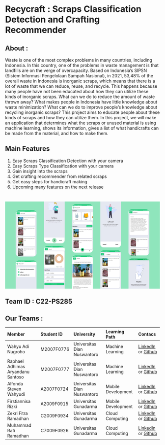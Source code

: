 # Recycraft : Scraps Classification Detection and Crafting Recommender

## About : 
Waste is one of the most complex problems in many countries, including Indonesia. In this country, one of the problems in waste management is that landfills are on the verge of overcapacity. Based on Indonesia’s SIPSN (Sistem Informasi Pengelolaan Sampah Nasional), in 2021, 53,48% of the overall waste in Indonesia is inorganic scraps, which means that there is a lot of waste that we can reduce, reuse, and recycle. This happens because many people have not been educated about how they can utilize these kinds of inorganic scraps. What can we do to reduce the amount of waste thrown away? What makes people in Indonesia have little knowledge about waste minimization? What can we do to improve people’s knowledge about recycling inorganic scraps? This project aims to educate people about these kinds of scraps and how they can utilize them. In this project, we will make an application that determines what the scraps or unused material is using machine learning, shows its information, gives a list of what handicrafts can be made from the material, and how to make them.


## Main Features
1. Easy Scraps Classification Detection with your camera
2. Easy Scraps Type Classification with your camera
3. Gain insight into the scraps
4. Get crafting recommender from related scraps
5. Get easy steps for handicraft making
6. Upcoming many features on the next release

<h1 align="center">
  <img align="center" src="https://github.com/Recycraft/.github/blob/main/assets/background.png"></img>
</h1>

## Team ID : C22-PS285 
## Our Teams :
 Member | Student ID | University | Learning Path | Contacs
:---|:---|:---|:--- | :---
Wahyu Adi Nugroho | M2007F0776 | Universitas Dian Nuswantoro | Machine Learning | [LinkedIn](https://www.linkedin.com/in/wahyuadinugroho/) or [Github](https://github.com/wahyu-adi-n)
Raphael Adhimas Aryandanu Santoso | M2007F0777 | Universitas Dian Nuswantoro | Machine Learning | [LinkedIn](https://www.linkedin.com/in/raphaeldanu/) or [Github](https://github.com/raphaeldanu)
Alfonda Steven Wahyudi | A2007F0724 | Universitas Dian Nuswantoro | Mobile Development | [LinkedIn](https://www.linkedin.com/in/alfonda-steven-85a702153/) or [Github](https://github.com/alfondasteven)
Firstiannisa Rizki | A2009F0915 | Universitas Gunadarma | Mobile Development | [LinkedIn](https://www.linkedin.com/in/firstiannisa-rizki/) or [Github](https://github.com/ftiannisa)
Zekri Fitra Ramadhan | C2009F0934 | Universitas Gunadarma | Cloud Computing | [LinkedIn](https://www.linkedin.com/in/zekri-fitra-ramadhan-7833951b4/) or [Github](https://github.com/yusrankun)
Muhammad Rafi Ramadhan | C7009F0926 | Universitas Gunadarma | Cloud Computing | [LinkedIn](https://www.linkedin.com/in/muhammad-rafi-ramadhan-2b3577207/) or [Github](https://github.com/rafi016)
